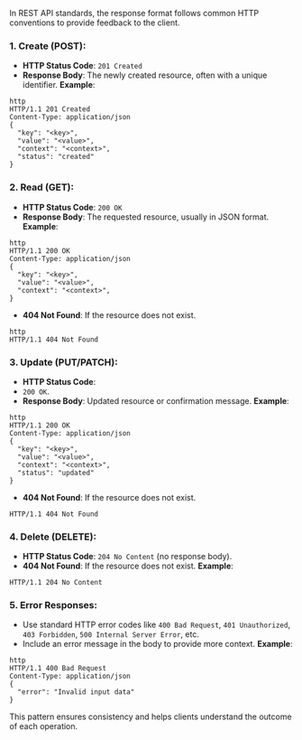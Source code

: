 In REST API standards, the response format follows common HTTP conventions to provide feedback to the client.

### 1. **Create (POST)**:
- **HTTP Status Code**: `201 Created`
- **Response Body**: The newly created resource, often with a unique identifier.
**Example**:
```
http
HTTP/1.1 201 Created
Content-Type: application/json
{
  "key": "<key>",
  "value": "<value>",
  "context": "<context>",
  "status": "created"
}
```

### 2. **Read (GET)**:
- **HTTP Status Code**: `200 OK`
- **Response Body**: The requested resource, usually in JSON format.
**Example**:
```
http
HTTP/1.1 200 OK
Content-Type: application/json
{
  "key": "<key>",
  "value": "<value>",
  "context": "<context>",
}
```
- **404 Not Found**: If the resource does not exist.
```
http
HTTP/1.1 404 Not Found
```

### 3. **Update (PUT/PATCH)**:
- **HTTP Status Code**:
- `200 OK`.
- **Response Body**: Updated resource or confirmation message.
**Example**:
```
http
HTTP/1.1 200 OK
Content-Type: application/json
{
  "key": "<key>",
  "value": "<value>",
  "context": "<context>",
  "status": "updated"
}
```
- **404 Not Found**: If the resource does not exist.
```http
HTTP/1.1 404 Not Found
```

### 4. **Delete (DELETE)**:
- **HTTP Status Code**: `204 No Content` (no response body).
- **404 Not Found**: If the resource does not exist.
**Example**:
```http
HTTP/1.1 204 No Content
```

### 5. **Error Responses**:
- Use standard HTTP error codes like `400 Bad Request`, `401 Unauthorized`, `403 Forbidden`, `500 Internal Server Error`, etc.
- Include an error message in the body to provide more context.
**Example**:
```
http
HTTP/1.1 400 Bad Request
Content-Type: application/json
{
  "error": "Invalid input data"
}
```

This pattern ensures consistency and helps clients understand the outcome of each operation.
